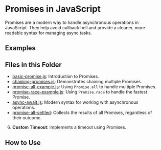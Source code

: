 # Promises in JavaScript

Promises are a modern way to handle asynchronous operations in JavaScript. They help avoid callback hell and provide a cleaner, more readable syntax for managing async tasks.

## Examples
## Files in this Folder

- [basic-promise.js](basic-promise.js): Introduction to Promises.
- [chaining-promises.js](chaining-promises.js): Demonstrates chaining multiple Promises.
- [promise-all-example.js](promise-all-example.js): Using `Promise.all` to handle multiple Promises.
- [promise-race-example.js](promise-race-example.js): Using `Promise.race` to handle the fastest Promise.
- [async-await.js](async-await.js): Modern syntax for working with asynchronous operations.
- [promise-all-settled](promise-all-examp): Collects the results of all Promises, regardless of their outcome.
6. **Custom Timeout**: Implements a timeout using Promises.

## How to Use


